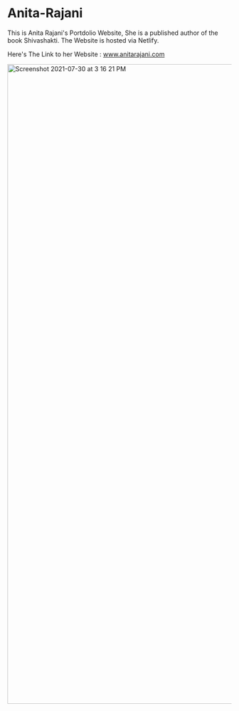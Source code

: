 # Anita-Rajani

This is Anita Rajani's Portdolio Website, She is a published author of the book Shivashakti.
The Website is hosted via Netlify.

Here's The Link to her Website : www.anitarajani.com

<img width="1438" alt="Screenshot 2021-07-30 at 3 16 21 PM" src="https://user-images.githubusercontent.com/56679221/127635657-871f68f7-fc5f-4dbc-a3db-48fd05bd3a47.png">
